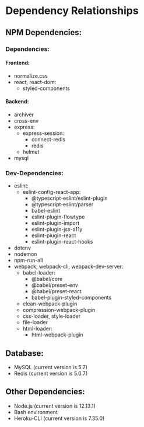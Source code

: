 # Dependency Relationships

## NPM Dependencies:

### Dependencies:

#### Frontend:
* normalize.css
* react, react-dom:
  * styled-components

#### Backend:
* archiver
* cross-env
* express:
  * express-session:
    * connect-redis
    * redis
  * helmet
* mysql

### Dev-Dependencies:
* eslint:
  * eslint-config-react-app:
    * @typescript-eslint/eslint-plugin
    * @typescript-eslint/parser
    * babel-eslint
    * eslint-plugin-flowtype
    * eslint-plugin-import
    * eslint-plugin-jsx-a11y
    * eslint-plugin-react
    * eslint-plugin-react-hooks
* dotenv
* nodemon
* npm-run-all
* webpack, webpack-cli, webpack-dev-server:
  * babel-loader:
    * @babel/core
    * @babel/preset-env
    * @babel/preset-react
    * babel-plugin-styled-components
  * clean-webpack-plugin
  * compression-webpack-plugin
  * css-loader, style-loader
  * file-loader
  * html-loader:
    * html-webpack-plugin

## Database:
* MySQL (current version is 5.7)
* Redis (current version is 5.0.7)

## Other Dependencies:
* Node.js (current version is 12.13.1)
* Bash environment
* Heroku-CLI (current version is 7.35.0)

